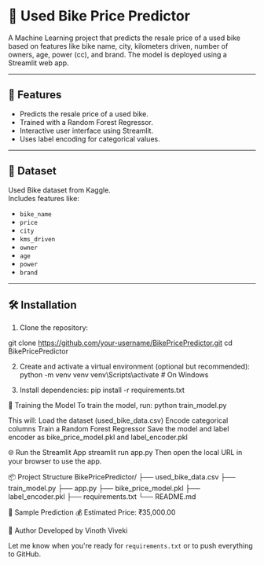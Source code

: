 # 🛵 Used Bike Price Predictor

A Machine Learning project that predicts the resale price of a used bike based on features like bike name, city, kilometers driven, number of owners, age, power (cc), and brand. The model is deployed using a Streamlit web app.

---

## 🚀 Features

- Predicts the resale price of a used bike.
- Trained with a Random Forest Regressor.
- Interactive user interface using Streamlit.
- Uses label encoding for categorical values.
---

## 📁 Dataset

Used Bike dataset from Kaggle.  
Includes features like:

- `bike_name`
- `price`
- `city`
- `kms_driven`
- `owner`
- `age`
- `power`
- `brand`

---

## 🛠️ Installation

1. Clone the repository:
   
git clone https://github.com/your-username/BikePricePredictor.git
cd BikePricePredictor

2. Create and activate a virtual environment (optional but recommended):
python -m venv venv
venv\Scripts\activate  # On Windows

3. Install dependencies:
pip install -r requirements.txt

🧠 Training the Model
To train the model, run:
python train_model.py

This will:
Load the dataset (used_bike_data.csv)
Encode categorical columns
Train a Random Forest Regressor
Save the model and label encoder as bike_price_model.pkl and label_encoder.pkl

🌐 Run the Streamlit App
streamlit run app.py
Then open the local URL in your browser to use the app.

📦 Project Structure
BikePricePredictor/
├── used_bike_data.csv
├── train_model.py
├── app.py
├── bike_price_model.pkl
├── label_encoder.pkl
├── requirements.txt
└── README.md

📸 Sample Prediction
💰 Estimated Price: ₹35,000.00

📌 Author
Developed by Vinoth Viveki

Let me know when you're ready for `requirements.txt` or to push everything to GitHub.